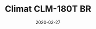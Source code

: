 ---
template: SingleClimt
title: Climat CLM-180T BR
status: Featured / Published
date: '2020-02-27'
featuredImage: https://brincadeira.co/products/list_climt_180t_br.png
price: R$6.286,00
excerpt: >-
  **Área climatizada:** De 100m² a 150m².
categories:
  - category: Venda
meta:
  canonicalLink: 'https://brincadeira.co/climatizadores/climat-clm-180-t-br/'
  description: Teste sua pontaria e derrube uma pessoa na piscina de bolinhas, ou seja corajoso para sentar na cadeirinha e ser derrubado.
  noindex: false
  title: Climat CLM-180T BR
---